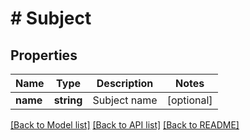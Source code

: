 # # Subject

## Properties

Name | Type | Description | Notes
------------ | ------------- | ------------- | -------------
**name** | **string** | Subject name | [optional]

[[Back to Model list]](../../README.md#models) [[Back to API list]](../../README.md#endpoints) [[Back to README]](../../README.md)
